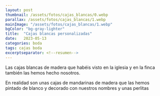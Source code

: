 ```yaml
---
layout: post
thumbnail: /assets/fotos/cajas_blancas/0.webp
parallax: /assets/fotos/cajas_blancas/1.webp
mainImage: "/assets/fotos/cajas_blancas/1.webp"
bgColor: "bg-gray-lighter"
title:  "Cajas blancas personalizadas"
date:   2023-05-13
categories: boda
tags: cajas boda
excerptseparator: <!--resumen-->
---
```


Las cajas blancas de madera que habéis visto en la iglesia y en la finca también las hemos hecho nosotros.

En realidad son unas cajas de mandarinas de madera que las hemos pintado de blanco y decorado con nuestros nombres y unas perlitas